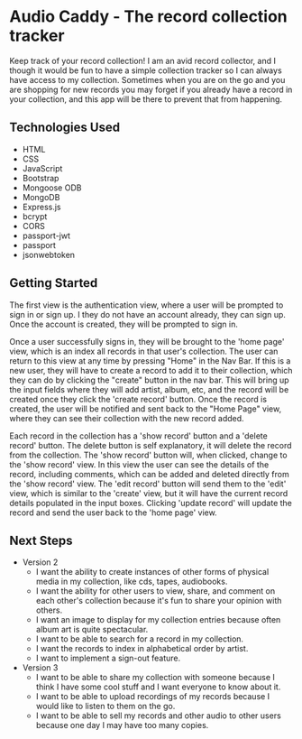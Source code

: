 # Audio Caddy - The record collection tracker

Keep track of your record collection! I am an avid record collector, and I though it would be fun to have a simple collection tracker so I can always have access to my collection. Sometimes when you are on the go and you are shopping for new records you may forget if you already have a record in your collection, and this app will be there to prevent that from happening.

## Technologies Used
- HTML
- CSS
- JavaScript
- Bootstrap
- Mongoose ODB
- MongoDB
- Express.js
- bcrypt
- CORS
- passport-jwt
- passport
- jsonwebtoken

## Getting Started

The first view is the authentication view, where a user will be prompted to sign in or sign up. I they do not have an account already, they can sign up. Once the account is created, they will be prompted to sign in. 

Once a user successfully signs in, they will be brought to the 'home page' view, which is an index all records in that user's collection. The user can return to this view at any time by pressing "Home" in the Nav Bar. If this is a new user, they will have to create a record to add it to their collection, which they can do by clicking the "create" button in the nav bar. This will bring up the input fields where they will add artist, album, etc, and the record will be created once they click the 'create record' button. Once the record is created, the user will be notified and sent back to the "Home Page" view, where they can see their collection with the new record added.

Each record in the collection has a 'show record' button and a 'delete record' button. The delete button is self explanatory, it will delete the record from the collection. The 'show record' button will, when clicked, change to the 'show record' view. In this view the user can see the details of the record, including comments, which can be added and deleted directly from the 'show record' view. The 'edit record' button will send them to the 'edit' view, which is similar to the 'create' view, but it will have the current record details populated in the input boxes. Clicking 'update record' will update the record and send the user back to the 'home page' view.

## Next Steps

- Version 2
    - I want the ability to create instances of other forms of physical media in my collection, like cds, tapes, audiobooks.
    - I want the ability for other users to view, share, and comment on each other's collection because it's fun to share your opinion with others.
    - I want an image to display for my collection entries because often album art is quite spectacular.
    - I want to be able to search for a record in my collection.
    - I want the records to index in alphabetical order by artist.
    - I want to implement a sign-out feature.
- Version 3
    - I want to be able to share my collection with someone because I think I have some cool stuff and I want everyone to know about it.
    - I want to be able to upload recordings of my records because I would like to listen to them on the go.
    - I want to be able to sell my records and other audio to other users because one day I may have too many copies.